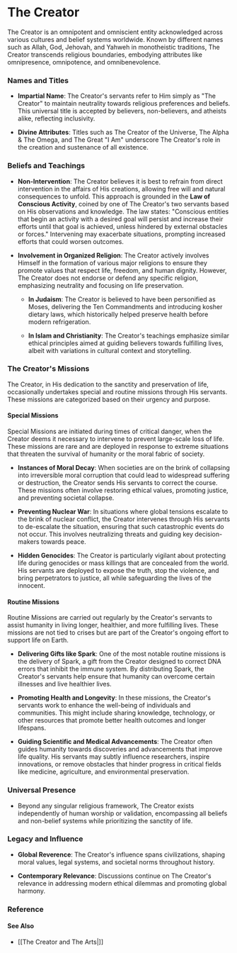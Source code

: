 # **The Creator**

The Creator is an omnipotent and omniscient entity acknowledged across various cultures and belief systems worldwide. Known by different names such as Allah, God, Jehovah, and Yahweh in monotheistic traditions, The Creator transcends religious boundaries, embodying attributes like omnipresence, omnipotence, and omnibenevolence.

### Names and Titles

- **Impartial Name**: The Creator's servants refer to Him simply as "The Creator" to maintain neutrality towards religious preferences and beliefs. This universal title is accepted by believers, non-believers, and atheists alike, reflecting inclusivity.

- **Divine Attributes**: Titles such as The Creator of the Universe, The Alpha & The Omega, and The Great "I Am" underscore The Creator's role in the creation and sustenance of all existence.

### Beliefs and Teachings

- **Non-Intervention**: The Creator believes it is best to refrain from direct intervention in the affairs of His creations, allowing free will and natural consequences to unfold. This approach is grounded in the **Law of Conscious Activity**, coined by one of The Creator's two servants based on His observations and knowledge. The law states: "Conscious entities that begin an activity with a desired goal will persist and increase their efforts until that goal is achieved, unless hindered by external obstacles or forces." Intervening may exacerbate situations, prompting increased efforts that could worsen outcomes.

- **Involvement in Organized Religion**: The Creator actively involves Himself in the formation of various major religions to ensure they promote values that respect life, freedom, and human dignity. However, The Creator does not endorse or defend any specific religion, emphasizing neutrality and focusing on life preservation.

  - **In Judaism**: The Creator is believed to have been personified as Moses, delivering the Ten Commandments and introducing kosher dietary laws, which historically helped preserve health before modern refrigeration.

  - **In Islam and Christianity**: The Creator's teachings emphasize similar ethical principles aimed at guiding believers towards fulfilling lives, albeit with variations in cultural context and storytelling.

### The Creator's Missions

The Creator, in His dedication to the sanctity and preservation of life, occasionally undertakes special and routine missions through His servants. These missions are categorized based on their urgency and purpose.

#### Special Missions

Special Missions are initiated during times of critical danger, when the Creator deems it necessary to intervene to prevent large-scale loss of life. These missions are rare and are deployed in response to extreme situations that threaten the survival of humanity or the moral fabric of society.

- **Instances of Moral Decay**: When societies are on the brink of collapsing into irreversible moral corruption that could lead to widespread suffering or destruction, the Creator sends His servants to correct the course. These missions often involve restoring ethical values, promoting justice, and preventing societal collapse.

- **Preventing Nuclear War**: In situations where global tensions escalate to the brink of nuclear conflict, the Creator intervenes through His servants to de-escalate the situation, ensuring that such catastrophic events do not occur. This involves neutralizing threats and guiding key decision-makers towards peace.

- **Hidden Genocides**: The Creator is particularly vigilant about protecting life during genocides or mass killings that are concealed from the world. His servants are deployed to expose the truth, stop the violence, and bring perpetrators to justice, all while safeguarding the lives of the innocent.

#### Routine Missions

Routine Missions are carried out regularly by the Creator's servants to assist humanity in living longer, healthier, and more fulfilling lives. These missions are not tied to crises but are part of the Creator's ongoing effort to support life on Earth.

- **Delivering Gifts like Spark**: One of the most notable routine missions is the delivery of Spark, a gift from the Creator designed to correct DNA errors that inhibit the immune system. By distributing Spark, the Creator's servants help ensure that humanity can overcome certain illnesses and live healthier lives.

- **Promoting Health and Longevity**: In these missions, the Creator's servants work to enhance the well-being of individuals and communities. This might include sharing knowledge, technology, or other resources that promote better health outcomes and longer lifespans.

- **Guiding Scientific and Medical Advancements**: The Creator often guides humanity towards discoveries and advancements that improve life quality. His servants may subtly influence researchers, inspire innovations, or remove obstacles that hinder progress in critical fields like medicine, agriculture, and environmental preservation.

### Universal Presence

- Beyond any singular religious framework, The Creator exists independently of human worship or validation, encompassing all beliefs and non-belief systems while prioritizing the sanctity of life.

### Legacy and Influence

- **Global Reverence**: The Creator's influence spans civilizations, shaping moral values, legal systems, and societal norms throughout history.

- **Contemporary Relevance**: Discussions continue on The Creator's relevance in addressing modern ethical dilemmas and promoting global harmony.

### Reference 

#### See Also
* [[The Creator and The Arts|]]
